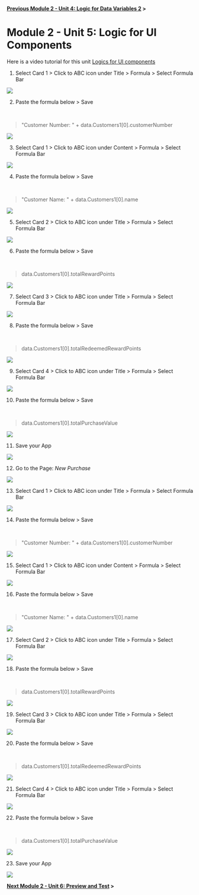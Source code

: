 **[Previous Module 2 - Unit 4: Logic for Data Variables 2](./252-42_Logic_for_Data_Variables2.md) >**

# Module 2 - Unit 5: Logic for UI Components  



Here is a video tutorial for this unit <a href="https://video.sap.com/media/t/1_91xqa952">Logics for UI components</a>

1. Select Card 1 > Click to ABC icon under Title > Formula > Select Formula Bar

![](./Images/252-5_Screenshot_161.png)

2. Paste the formula below > Save

<br>

>"Customer Number: " + data.Customers1[0].customerNumber

![](./Images/252-5_Screenshot_162.png)

3. Select Card 1 > Click to ABC icon under Content > Formula > Select Formula Bar

![](./Images/252-5_Screenshot_163.png)

4. Paste the formula below > Save

<br>

>"Customer Name: " + data.Customers1[0].name

![](./Images/252-5_Screenshot_164.png)

5.  Select Card 2 > Click to ABC icon under Title > Formula > Select Formula Bar

![](./Images/252-5_Screenshot_165.png)

6. Paste the formula below > Save

<br>

>data.Customers1[0].totalRewardPoints

![](./Images/252-5_Screenshot_166.png)

7. Select Card 3 > Click to ABC icon under Title > Formula > Select Formula Bar

![](./Images/252-5_Screenshot_167.png)

8. Paste the formula below > Save

<br>

>data.Customers1[0].totalRedeemedRewardPoints

![](./Images/252-5_Screenshot_168.png)


9. Select Card 4 > Click to ABC icon under Title > Formula > Select Formula Bar

![](./Images/252-5_Screenshot_169.png)

10. Paste the formula below > Save

<br>

>data.Customers1[0].totalPurchaseValue

![](./Images/252-5_Screenshot_170.png)

11. Save your App 

![](./Images/252-5_Screenshot_171.png)

12. Go to the Page: *New Purchase*

![](./Images/252-5_Screenshot_172.png)

13. Select Card 1 > Click to ABC icon under Title > Formula > Select Formula Bar

![](./Images/252-5_Screenshot_173.png)

14. Paste the formula below > Save

<br>

>"Customer Number: " + data.Customers1[0].customerNumber

![](./Images/252-5_Screenshot_174.png)

15.  Select Card 1 > Click to ABC icon under Content > Formula > Select Formula Bar

![](./Images/252-5_Screenshot_175.png)

16. Paste the formula below > Save

<br>

>"Customer Name: " + data.Customers1[0].name

![](./Images/252-5_Screenshot_176.png)

17.  Select Card 2 > Click to ABC icon under Title > Formula > Select Formula Bar

![](./Images/252-5_Screenshot_177.png)

18. Paste the formula below > Save

<br>

>data.Customers1[0].totalRewardPoints

![](./Images/252-5_Screenshot_178.png)

19. Select Card 3 > Click to ABC icon under Title > Formula > Select Formula Bar

![](./Images/252-5_Screenshot_179.png)

20. Paste the formula below > Save

<br>

>data.Customers1[0].totalRedeemedRewardPoints

![](./Images/252-5_Screenshot_180.png)


21. Select Card 4 > Click to ABC icon under Title > Formula > Select Formula Bar

![](./Images/252-5_Screenshot_181.png)

22. Paste the formula below > Save

<br>

>data.Customers1[0].totalPurchaseValue

![](./Images/252-5_Screenshot_182.png)

23. Save your App 

![](./Images/252-5_Screenshot_183.png)


**[Next Module 2 - Unit 6: Preview and Test](./252-6_Preview_and_Test.md) >**
